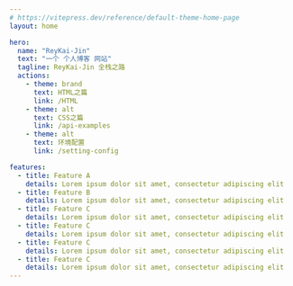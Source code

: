 ```yaml
---
# https://vitepress.dev/reference/default-theme-home-page
layout: home

hero:
  name: "ReyKai-Jin"
  text: "一个 个人博客 网站"
  tagline: ReyKai-Jin 全栈之路
  actions:
    - theme: brand
      text: HTML之篇
      link: /HTML
    - theme: alt
      text: CSS之篇
      link: /api-examples
    - theme: alt
      text: 环境配置
      link: /setting-config

features:
  - title: Feature A
    details: Lorem ipsum dolor sit amet, consectetur adipiscing elit
  - title: Feature B
    details: Lorem ipsum dolor sit amet, consectetur adipiscing elit
  - title: Feature C
    details: Lorem ipsum dolor sit amet, consectetur adipiscing elit
  - title: Feature C
    details: Lorem ipsum dolor sit amet, consectetur adipiscing elit
  - title: Feature C
    details: Lorem ipsum dolor sit amet, consectetur adipiscing elit
  - title: Feature C
    details: Lorem ipsum dolor sit amet, consectetur adipiscing elit
---
```

